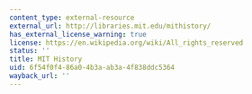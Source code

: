 ```yaml
---
content_type: external-resource
external_url: http://libraries.mit.edu/mithistory/
has_external_license_warning: true
license: https://en.wikipedia.org/wiki/All_rights_reserved
status: ''
title: MIT History
uid: 6f54f0f4-86a0-4b3a-ab3a-4f838ddc5364
wayback_url: ''
---
```

